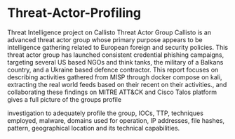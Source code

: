 # Threat-Actor-Profiling
Threat Intelligence project on  Callisto Threat Actor Group
 Callisto is an advanced threat actor group whose primary purpose appears to be intelligence gathering related to European foreign and security policies. This threat actor group has launched consistent credential phishing campaigns, targeting several US based NGOs and think tanks, the military of a Balkans country, and a Ukraine based defence contractor.
This report focuses on describing activities gathered from MISP through docker compose on kali, extracting the real world feeds  based on their recent on their activities., and collaborating these findings on MITRE ATT&CK and Cisco Talos platform gives a full picture of the groups profile 

investigation to adequately profile the group, IOCs, TTP, techniques employed, malware, domains used for operation, IP addresses, file
hashes, pattern, geographical location and its technical capabilities.
